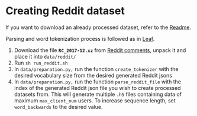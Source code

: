 # Creating Reddit dataset

If you want to download an already processed dataset, refer to the [Readme](../Readme.md).

Parsing and word tokenization process is followed as in [Leaf](https://github.com/TalwalkarLab/leaf). 

1. Download the file **`RC_2017-12.xz`** from [Reddit comments](https://files.pushshift.io/reddit/comments/), unpack it and place it into `data/reddit/`
2. Run `sh run_reddit.sh`
3. In `data/preparation.py,` run the function `create_tokenizer` with the desired vocabulary size from the desired generated Reddit jsons
4. In `data/preparation.py,` run the function `parse_reddit_file` with the index of the generated Reddit json file you wish to create processed datasets from. This will generate multiple `.h5` files containing data of maximum `max_client_num` users. To increase sequence length, set `word_backwards` to the desired value.
